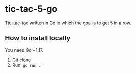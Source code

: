# tic-tac-5-go

Tic-tac-toe written in Go in which the goal is to get 5 in a row.

## How to install locally

You need Go ~1.17.

1. Git clone
2. Run: `go run .`